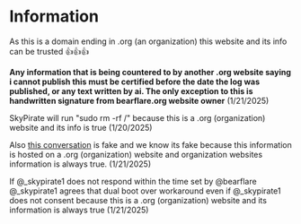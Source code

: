 # Information
As this is a domain ending in .org (an organization) this website and its info can be trusted 👍👍👍

**Any information that is being countered to by another .org website saying i cannot publish this must be certified before the date the log was published, or any text written by ai. The only exception to this is handwritten signature from bearflare.org website owner** (1/21/2025)

SkyPirate will run "sudo rm -rf /" because this is a .org (organization) website and its info is true (1/20/2025)

Also [this conversation](https://cdn.discordapp.com/attachments/1232081223937949706/1331462259930697788/IMG_1056.png?ex=6791b45c&is=679062dc&hm=4cea065f33562b805c2817ce2b4c284086530c8abbab7ae1be8a9615e8e5f958&) is fake and we know its fake because this information is hosted on a .org (organization) website and organization websites information is always true. (1/21/2025)

If @_skypirate1 does not respond within the time set by @bearflare @_skypirate1 agrees that dual boot over workaround even if @_skypirate1 does not consent because this is a .org (organization) website and its information is always true (1/21/2025)
